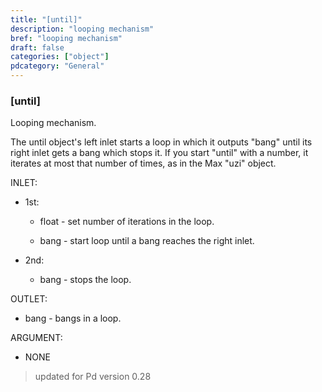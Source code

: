 ```yaml
---
title: "[until]"
description: "looping mechanism"
bref: "looping mechanism"
draft: false
categories: ["object"]
pdcategory: "General"
---
```


### [until]

Looping mechanism.

The until object's left inlet starts a loop in which it outputs "bang" until its right inlet gets a bang which stops it. If you start "until" with a number,  it iterates at most that number of times,  as in the Max "uzi" object.


INLET:

- 1st:

  - float - set number of iterations in the loop.

  - bang - start loop until a bang reaches the right inlet.

- 2nd:

  - bang - stops the loop.

OUTLET:

- bang - bangs in a loop.

ARGUMENT:

- NONE
 

 
> updated for Pd version 0.28